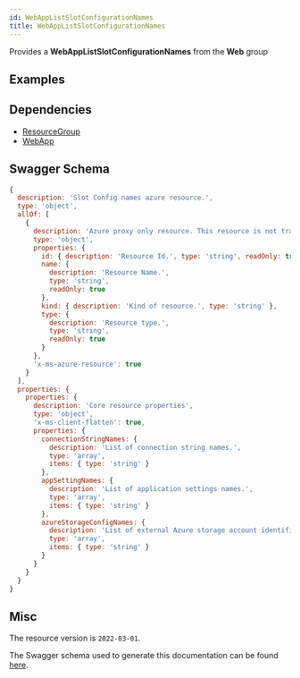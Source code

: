 ```yaml
---
id: WebAppListSlotConfigurationNames
title: WebAppListSlotConfigurationNames
---
```

Provides a **WebAppListSlotConfigurationNames** from the **Web** group
## Examples
## Dependencies
- [ResourceGroup](../Resources/ResourceGroup.md)
- [WebApp](../Web/WebApp.md)
## Swagger Schema
```js
{
  description: 'Slot Config names azure resource.',
  type: 'object',
  allOf: [
    {
      description: 'Azure proxy only resource. This resource is not tracked by Azure Resource Manager.',
      type: 'object',
      properties: {
        id: { description: 'Resource Id.', type: 'string', readOnly: true },
        name: {
          description: 'Resource Name.',
          type: 'string',
          readOnly: true
        },
        kind: { description: 'Kind of resource.', type: 'string' },
        type: {
          description: 'Resource type.',
          type: 'string',
          readOnly: true
        }
      },
      'x-ms-azure-resource': true
    }
  ],
  properties: {
    properties: {
      description: 'Core resource properties',
      type: 'object',
      'x-ms-client-flatten': true,
      properties: {
        connectionStringNames: {
          description: 'List of connection string names.',
          type: 'array',
          items: { type: 'string' }
        },
        appSettingNames: {
          description: 'List of application settings names.',
          type: 'array',
          items: { type: 'string' }
        },
        azureStorageConfigNames: {
          description: 'List of external Azure storage account identifiers.',
          type: 'array',
          items: { type: 'string' }
        }
      }
    }
  }
}
```
## Misc
The resource version is `2022-03-01`.

The Swagger schema used to generate this documentation can be found [here](https://github.com/Azure/azure-rest-api-specs/tree/main/specification/web/resource-manager/Microsoft.Web/stable/2022-03-01/WebApps.json).
